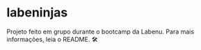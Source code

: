# labeninjas
Projeto feito em grupo durante o bootcamp da Labenu. Para mais informações, leia o README. 🛠
